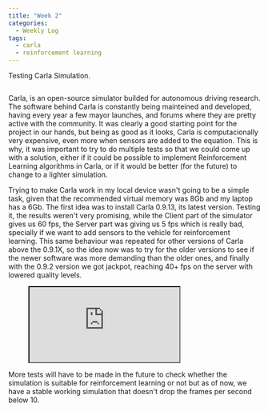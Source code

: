 ```yaml
---
title: "Week 2"
categories:
  - Weekly Log
tags:
  - carla
  - reinforcement learning
---
```


Testing Carla Simulation.

<figure style="width:70%" class="align-center">
  <img src="{{ site.url }}{{ site.baseurl }}/assets/images/carla.jpg" alt="">
</figure> 

Carla, is an open-source simulator builded for autonomous driving research. The software behind Carla is constantly being mainteined and developed, having every year a few mayor launches, and forums where they are pretty active with the community. It was clearly a good starting point for the project in our hands, but being as good as it looks, Carla is computacionally very expensive, even more when sensors are added to the equation. This is why, it was important to try to do multiple tests so that we could come up with a solution, either if it could be possible to implement Reinforcement Learning algorithms in Carla, or if it would be better (for the future) to change to a lighter simulation.

Trying to make Carla work in my local device wasn't going to be a simple task, given that the recommended virtual memory was 8Gb and my laptop has a 6Gb. The first idea was to install Carla 0.9.13, its latest version. Testing it, the results weren't very promising, while the Client part of the simulator gives us 60 fps, the Server part was giving us 5 fps which is really bad, specially if we want to add sensors to the vehicle for reinforcement learning. This same behaviour was repeated for other versions of Carla above the 0.9.1X, so the idea now was to try for the older versions to see if the newer software was more demanding than the older ones, and finally with the 0.9.2 version we got jackpot, reaching 40+ fps on the server with lowered quality levels.

<figure class="align-center">
    <a href=""><iframe src="https://www.youtube.com/embed/-b8DpSdlsko"></iframe></a>
</figure>

More tests will have to be made in the future to check whether the simulation is suitable for reinforcement learning or not but as of now, we have a stable working simulation that doesn't drop the frames per second below 10.